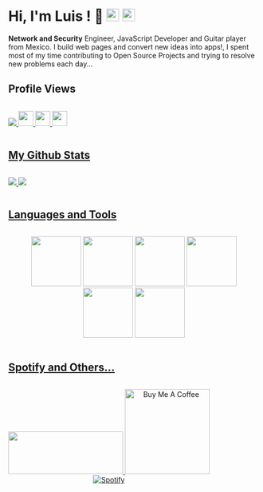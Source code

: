 # Hi, I'm Luis ! 🙌 <img src="https://media.giphy.com/media/hvRJCLFzcasrR4ia7z/giphy.gif" width="25px"> <img src="https://media.giphy.com/media/hvRJCLFzcasrR4ia7z/giphy.gif" width="25px">

**Network and Security** Engineer, JavaScript Developer and Guitar player from Mexico. I build web pages and convert new ideas into apps!, I spent most of my time contributing to Open Source Projects and trying to resolve new problems each day...

##                                                                   Profile Views

<p style="display: inline-block;" align="center">
<a href="https://profile-counter.glitch.me/Luisda2705/count.svg"><img src="https://profile-counter.glitch.me/Luisda2705/count.svg"/>
</p>

<p style="display: inline-block;" align="center">
<a href="https://www.linkedin.com/in/luisda2705/"><img src="https://img.shields.io/badge/-LinkedIn-0077B5?style=for-the-badge&logo=LinkedIn&logoColor=white"height=30>
<a href="mailto:lusartc27@gmail.com?subject=Hello%20Luis,%20From%20Github"><img src="https://img.shields.io/badge/gmail-%23D14836.svg?&style=for-the-badge&logo=gmail&logoColor=white" height=30>
<a href="https://www.instagram.com/Luisda2705/"><img src="https://img.shields.io/badge/instagram-%23E4405F.svg?&style=for-the-badge&logo=instagram&logoColor=white" height=30>  
</p>


## My Github Stats

<p style="display: inline-block;" align="center">
  <a href="https://github-readme-stats.vercel.app/api/top-langs/?username=Luisda2705&layout=donut&theme=tokyonight"><img src="https://github-readme-stats.vercel.app/api/top-langs/?username=Luisda2705&layout=donut&theme=tokyonight"/>
  <a href="https://github-readme-stats.vercel.app/api?username=Luisda2705&show_icons=true&theme=tokyonight"><img src="https://github-readme-stats.vercel.app/api?username=Luisda2705&rank_icon=github&theme=tokyonight"/>
</p>

## Languages and Tools

<p style="display: inline-block;" align="center">
  <img src="https://i.giphy.com/media/eNAsjO55tPbgaor7ma/200w.webp" width="100">
  <img src="https://i.giphy.com/media/LMt9638dO8dftAjtco/200.webp" width="100">
  <img src="https://media3.giphy.com/media/ln7z2eWriiQAllfVcn/200w.webp" width="100">
  <img src="https://i.giphy.com/media/KzJkzjggfGN5Py6nkT/200.webp" width="100">
  <img src="https://i.giphy.com/media/IdyAQJVN2kVPNUrojM/200.webp" width="100">
  <img src="https://media.giphy.com/media/kdFc8fubgS31b8DsVu/giphy.gif" width="100">
  <br>
</p>

## Spotify and Others...

<p style="display: inline-block;" align="center">

  <a href="https://www.paypal.com/donate/?hosted_button_id=P56Z2Q68LYAWE">
      <img src="https://lavendercottagecattery.co.uk/wp-content/uploads/2022/10/CITYPNG.COMDownload-PayPal-Yellow-Payment-Button-PNG-2100x770-2.png" width="230" height="85"/>
  
  <a href="https://buymeacoffee.com/luisda2705">
     <img src="https://cdn.buymeacoffee.com/buttons/v2/default-red.png" alt="Buy Me A Coffee" width="170">
  <br>
  
  <img src="https://spotify-recently-played-readme.vercel.app/api?user=1276385505&count=8" alt="Spotify">
</p>
